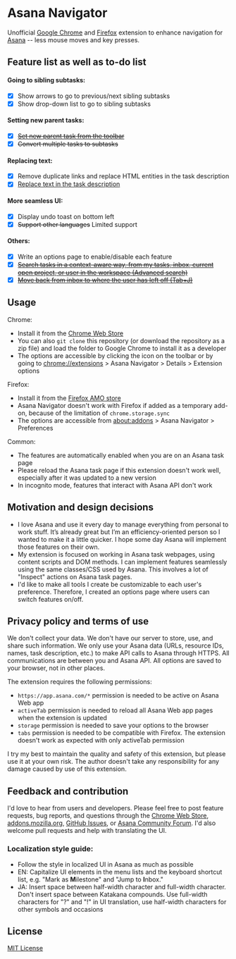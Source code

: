 # Asana Navigator

Unofficial [Google Chrome](https://chrome.google.com/webstore/detail/asana-navigator/ckfdnhplhmbingcopckooenamecdckne) and [Firefox](https://addons.mozilla.org/en-US/firefox/addon/asana-navigator/) extension to enhance navigation for [Asana](https://asana.com/) -- less mouse moves and key presses.

## Feature list as well as to-do list

#### Going to sibling subtasks:
- [x] Show arrows to go to previous/next sibling subtasks
- [x] Show drop-down list to go to sibling subtasks

#### Setting new parent tasks:
- [x] ~~[Set new parent task from the toolbar](https://forum.asana.com/t/convert-task-to-sub-task-and-vice-versa/12072/7)~~
- [x] ~~Convert multiple tasks to subtasks~~

#### Replacing text:
- [x] Remove duplicate links and replace HTML entities in the task description
- [x] [Replace text in the task description](https://forum.asana.com/t/34586/6)

#### More seamless UI:
- [x] Display undo toast on bottom left
- [x] ~~Support other languages~~ Limited support

#### Others:
- [x] Write an options page to enable/disable each feature
- [x] ~~[Search tasks in a context-aware way, from my tasks, inbox, current open project, or user in the workspace (Advanced search)](https://forum.asana.com/t/when-searching-from-within-a-project-only-show-results-from-within-that-project/45638/5)~~
- [x] ~~[Move back from inbox to where the user has left off (Tab+J)](https://forum.asana.com/t/34586/10)~~

## Usage

Chrome:
- Install it from the [Chrome Web Store](https://chrome.google.com/webstore/detail/asana-navigator/ckfdnhplhmbingcopckooenamecdckne)
- You can also `git clone` this repository (or download the repository as a zip file) and load the folder to Google Chrome to install it as a developer
- The options are accessible by clicking the icon on the toolbar or by going to [chrome://extensions](chrome://extensions) > Asana Navigator > Details > Extension options

Firefox:
- Install it from the [Firefox AMO store](https://addons.mozilla.org/en-US/firefox/addon/asana-navigator/)
- Asana Navigator doesn't work with Firefox if added as a temporary add-on, because of the limitation of `chrome.storage.sync`
- The options are accessible from [about:addons](about:addons) > Asana Navigator > Preferences

Common:
- The features are automatically enabled when you are on an Asana task page
- Please reload the Asana task page if this extension doesn't work well, especially after it was updated to a new version
- In incognito mode, features that interact with Asana API don't work

## Motivation and design decisions

- I love Asana and use it every day to manage everything from personal to work stuff. It’s already great but I’m an efficiency-oriented person so I wanted to make it a little quicker. I hope some day Asana will implement those features on their own.
- My extension is focused on working in Asana task webpages, using content scripts and DOM methods. I can implement features seamlessly using the same classes/CSS used by Asana. This involves a lot of "Inspect" actions on Asana task pages.
- I'd like to make all tools I create be customizable to each user's preference. Therefore, I created an options page where users can switch features on/off.

## Privacy policy and terms of use

We don't collect your data. We don't have our server to store, use, and share such information. We only use your Asana data (URLs, resource IDs, names, task description, etc.) to make API calls to Asana through HTTPS. All communications are between you and Asana API. All options are saved to your browser, not in other places.

The extension requires the following permissions:

- `https://app.asana.com/*` permission is needed to be active on Asana Web app
- `activeTab` permission is needed to reload all Asana Web app pages when the extension is updated
- `storage` permission is needed to save your options to the browser
- `tabs` permission is needed to be compatible with Firefox. The extension doesn't work as expected with only activeTab permission

I try my best to maintain the quality and safety of this extension, but please use it at your own risk. The author doesn't take any responsibility for any damage caused by use of this extension.

## Feedback and contribution

I'd love to hear from users and developers.
Please feel free to post feature requests, bug reports, and questions through the [Chrome Web Store](https://chrome.google.com/webstore/detail/asana-navigator/ckfdnhplhmbingcopckooenamecdckne), [addons.mozilla.org](https://addons.mozilla.org/en-US/firefox/addon/asana-navigator/), [GitHub Issues](https://github.com/ShunSakurai/asana-navigator/issues), or [Asana Community Forum](https://forum.asana.com/t/34586). I'd also welcome pull requests and help with translating the UI.

### Localization style guide:
- Follow the style in localized UI in Asana as much as possible
- EN: Capitalize UI elements in the menu lists and the keyboard shortcut list, e.g. "Mark as **M**ilestone" and "Jump to **I**nbox."
- JA: Insert space between half-width character and full-width character. Don't insert space between Katakana compounds. Use full-width characters for "?" and "!" in UI translation, use half-width characters for other symbols and occasions

## License

[MIT License](https://github.com/ShunSakurai/asana-navigator/blob/master/LICENSE)
